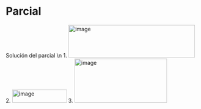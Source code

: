 # Parcial
Solución del parcial \n
1.
<img width="331" height="85" alt="image" src="https://github.com/user-attachments/assets/a1bd448b-9de0-4972-bd1f-c6b4f6259229" />
2.
<img width="143" height="34" alt="image" src="https://github.com/user-attachments/assets/dab7d112-07b1-4c59-8a75-6ca80a6eeb2c" />
3.
<img width="242" height="115" alt="image" src="https://github.com/user-attachments/assets/a6fd2661-9dc9-4fa6-a25c-674fcfc6041a" />



